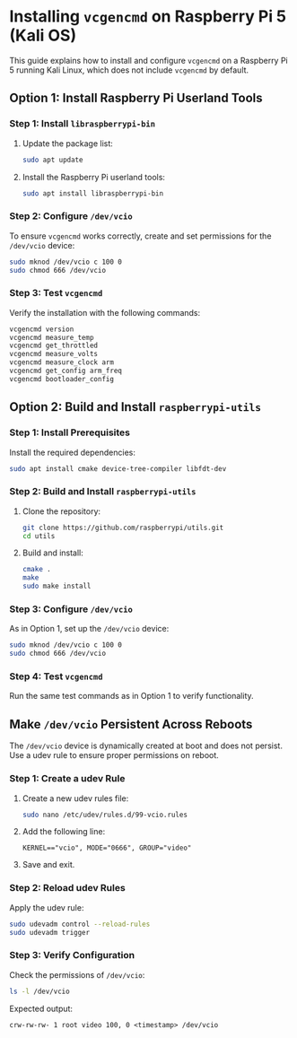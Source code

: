 # Installing `vcgencmd` on Raspberry Pi 5 (Kali OS)

This guide explains how to install and configure `vcgencmd` on a Raspberry Pi 5 running Kali Linux, which does not include `vcgencmd` by default.

## Option 1: Install Raspberry Pi Userland Tools

### Step 1: Install `libraspberrypi-bin`
1. Update the package list:
   ```bash
   sudo apt update
   ```
2. Install the Raspberry Pi userland tools:
   ```bash
   sudo apt install libraspberrypi-bin
   ```

### Step 2: Configure `/dev/vcio`
To ensure `vcgencmd` works correctly, create and set permissions for the `/dev/vcio` device:
```bash
sudo mknod /dev/vcio c 100 0
sudo chmod 666 /dev/vcio
```

### Step 3: Test `vcgencmd`
Verify the installation with the following commands:
```bash
vcgencmd version
vcgencmd measure_temp
vcgencmd get_throttled
vcgencmd measure_volts
vcgencmd measure_clock arm
vcgencmd get_config arm_freq
vcgencmd bootloader_config
```

## Option 2: Build and Install `raspberrypi-utils`

### Step 1: Install Prerequisites
Install the required dependencies:
```bash
sudo apt install cmake device-tree-compiler libfdt-dev
```

### Step 2: Build and Install `raspberrypi-utils`
1. Clone the repository:
   ```bash
   git clone https://github.com/raspberrypi/utils.git
   cd utils
   ```
2. Build and install:
   ```bash
   cmake .
   make
   sudo make install
   ```

### Step 3: Configure `/dev/vcio`
As in Option 1, set up the `/dev/vcio` device:
```bash
sudo mknod /dev/vcio c 100 0
sudo chmod 666 /dev/vcio
```

### Step 4: Test `vcgencmd`
Run the same test commands as in Option 1 to verify functionality.

## Make `/dev/vcio` Persistent Across Reboots
The `/dev/vcio` device is dynamically created at boot and does not persist. Use a udev rule to ensure proper permissions on reboot.

### Step 1: Create a udev Rule
1. Create a new udev rules file:
   ```bash
   sudo nano /etc/udev/rules.d/99-vcio.rules
   ```
2. Add the following line:
   ```
   KERNEL=="vcio", MODE="0666", GROUP="video"
   ```
3. Save and exit.

### Step 2: Reload udev Rules
Apply the udev rule:
```bash
sudo udevadm control --reload-rules
sudo udevadm trigger
```

### Step 3: Verify Configuration
Check the permissions of `/dev/vcio`:
```bash
ls -l /dev/vcio
```
Expected output:
```
crw-rw-rw- 1 root video 100, 0 <timestamp> /dev/vcio
```